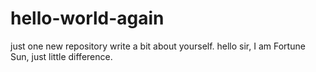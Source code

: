 # hello-world-again
just one new repository
write a bit about yourself.
hello sir, I am Fortune Sun, just little difference.
